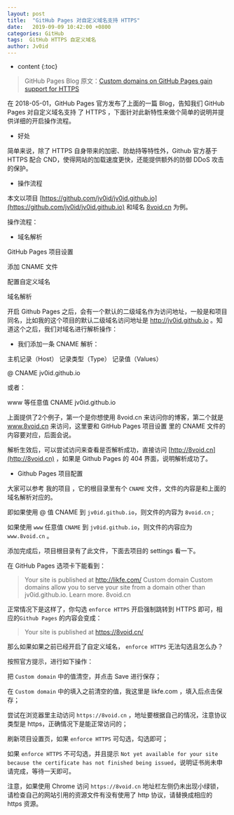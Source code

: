 ```yaml
---
layout: post
title:  "GitHub Pages 对自定义域名支持 HTTPS"
date:   2019-09-09 10:42:00 +0800
categories: GitHub
tags:  GitHub HTTPS 自定义域名
author: Jv0id
---
```

* content
{:toc}

> GitHub Pages Blog 原文：[Custom domains on GitHub Pages gain support for HTTPS](https://github.blog/2018-05-01-github-pages-custom-domains-https/)

在 2018-05-01，GitHub Pages 官方发布了上面的一篇 Blog，告知我们 GitHub Pages 对自定义域名支持 了 HTTPS ，下面针对此新特性来做个简单的说明并提供详细的开启操作流程。

* 好处

简单来说，除了 HTTPS 自身带来的加密、防劫持等特性外，Github 官方基于 HTTPS 配合 CND，使得网站的加载速度更快，还能提供额外的防御 DDoS 攻击的保护。

* 操作流程

本文以项目 [https://github.com/jv0id/jv0id.github.io](https://github.com/jv0id/jv0id.github.io) 和域名 [8void.cn](8void.cn>) 为例。

操作流程：

- 域名解析

GitHub Pages 项目设置

添加 CNAME 文件

配置自定义域名

域名解析

开启 Github Pages 之后，会有一个默认的二级域名作为访问地址，一般是和项目同名，比如我的这个项目的默认二级域名访问地址是 http://jv0id.github.io 。知道这个之后，我们对域名进行解析操作：

* 我们添加一条 CNAME 解析：

主机记录（Host）	记录类型（Type）	记录值（Values）

@	CNAME	jv0id.github.io

或者：

www 等任意值	CNAME	jv0id.github.io

上面提供了2个例子，第一个是你想使用 8void.cn 来访问你的博客，第二个就是 www.8void.cn 来访问，这里要和 GitHub Pages 项目设置 里的 CNAME 文件的内容要对应，后面会说。

解析生效后，可以尝试访问来查看是否解析成功，直接访问 [http://8void.cn](http://8void.cn) ，如果是 Github Pages 的 404 界面，说明解析成功了。

* Github Pages 项目配置

大家可以参考 我的项目 ，它的根目录里有个 `CNAME` 文件，文件的内容是和上面的域名解析对应的。

即如果使用 @ 值 CNAME 到 `jv0id.github.io`，则文件的内容为 `8void.cn` ;

如果使用 `www` 任意值 `CNAME` 到 `jv0id.github.io`，则文件的内容应为 `www.8void.cn` 。

添加完成后，项目根目录有了此文件，下面去项目的 settings 看一下。

在 GitHub Pages 选项卡下能看到：

> Your site is published at http://likfe.com/
Custom domain
Custom domains allow you to serve your site from a domain other than jv0id.github.io. Learn more.
8void.cn

正常情况下是这样了，你勾选 `enforce HTTPS` 开启强制跳转到 HTTPS 即可，相应的`Github Pages` 的内容会变成：

> Your site is published at https://8void.cn/

那么如果如果之前已经开启了自定义域名， `enforce HTTPS` 无法勾选且怎么办？

按照官方提示，进行如下操作：

把 `Custom domain` 中的值清空，并点击 Save 进行保存；

在 `Custom domain` 中的填入之前清空的值，我这里是 likfe.com ，填入后点击保存；

尝试在浏览器里主动访问 `https://8void.cn` ，地址要根据自己的情况，注意协议类型是 https，正确情况下是能正常访问的；

刷新项目设置页，如果 `enforce HTTPS` 可勾选，勾选即可；

如果 `enforce HTTPS` 不可勾选，并且提示 `Not yet available for your site because the certificate has not finished being issued`，说明证书尚未申请完成，等待一天即可。

注意，如果使用 Chrome 访问 `https://8void.cn` 地址栏左侧仍未出现小绿锁，请检查自己的网站引用的资源文件有没有使用了 http 协议，请替换成相应的 https 资源。
